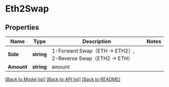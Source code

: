 # Eth2Swap

## Properties

Name | Type | Description | Notes
------------ | ------------- | ------------- | -------------
**Side** | **string** | 1-Forward Swap（ETH -&gt; ETH2）, 2-Reverse Swap（ETH2 -&gt; ETH） | 
**Amount** | **string** | amount | 

[[Back to Model list]](../README.md#documentation-for-models) [[Back to API list]](../README.md#documentation-for-api-endpoints) [[Back to README]](../README.md)


